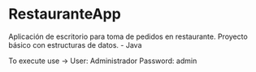 # RestauranteApp

Aplicación de escritorio para toma de pedidos en restaurante.
Proyecto básico con estructuras de datos. - Java  

To execute use ->
User: Administrador
Password: admin
